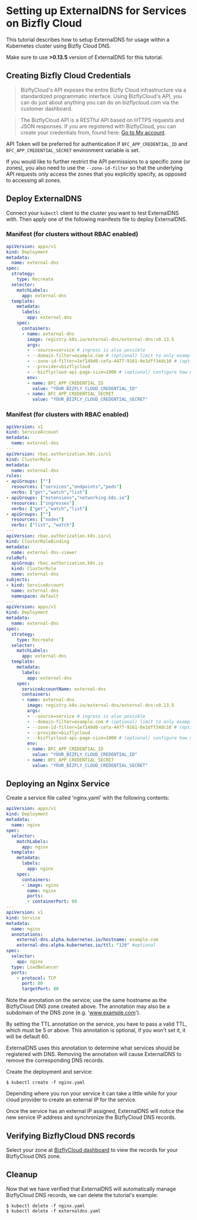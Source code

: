 # Setting up ExternalDNS for Services on Bizfly Cloud

This tutorial describes how to setup ExternalDNS for usage within a Kubernetes cluster using Bizfly Cloud DNS.

Make sure to use **>0.13.5** version of ExternalDNS for this tutorial.

## Creating Bizfly Cloud Credentials

>BizflyCloud's API exposes the entire Bizfly Cloud infrastructure via a standardized programmatic interface. Using BizflyCloud's API, you can do just about anything you can do on bizflycloud.com via the customer dashboard.

>The BizflyCloud API is a RESTful API based on HTTPS requests and JSON responses. If you are registered with BizflyCloud, you can create your credentials from, found here: [Go to My account](https://beta.manage.bizflycloud.vn/account/configuration/credential).

API Token will be preferred for authentication if `BFC_APP_CREDENTIAL_ID` and `BFC_APP_CREDENTIAL_SECRET` environment variable is set.

If you would like to further restrict the API permissions to a specific zone (or zones), you also need to use the `--zone-id-filter` so that the underlying API requests only access the zones that you explicitly specify, as opposed to accessing all zones.

## Deploy ExternalDNS

Connect your `kubectl` client to the cluster you want to test ExternalDNS with.
Then apply one of the following manifests file to deploy ExternalDNS.

### Manifest (for clusters without RBAC enabled)

```yaml
apiVersion: apps/v1
kind: Deployment
metadata:
  name: external-dns
spec:
  strategy:
    type: Recreate
  selector:
    matchLabels:
      app: external-dns
  template:
    metadata:
      labels:
        app: external-dns
    spec:
      containers:
      - name: external-dns
        image: registry.k8s.io/external-dns/external-dns:v0.13.5
        args:
        - --source=service # ingress is also possible
        - --domain-filter=example.com # (optional) limit to only example.com domains; change to match the zone created above.
        - --zone-id-filter=1ef149d0-cefa-4477-9161-0e1dff34dc10 # (optional) limit to a specific zone.
        - --provider=bizflycloud
        - --bizflycloud-api-page-size=1000 # (optional) configure how many DNS records to fetch per request
        env:
        - name: BFC_APP_CREDENTIAL_ID
          value: "YOUR_BIZFLY_CLOUD_CREDENTIAL_ID"
        - name: BFC_APP_CREDENTIAL_SECRET
          value: "YOUR_BIZFLY_CLOUD_CREDENTIAL_SECRET"
```

### Manifest (for clusters with RBAC enabled)

```yaml
apiVersion: v1
kind: ServiceAccount
metadata:
  name: external-dns
---
apiVersion: rbac.authorization.k8s.io/v1
kind: ClusterRole
metadata:
  name: external-dns
rules:
- apiGroups: [""]
  resources: ["services","endpoints","pods"]
  verbs: ["get","watch","list"]
- apiGroups: ["extensions","networking.k8s.io"]
  resources: ["ingresses"]
  verbs: ["get","watch","list"]
- apiGroups: [""]
  resources: ["nodes"]
  verbs: ["list", "watch"]
---
apiVersion: rbac.authorization.k8s.io/v1
kind: ClusterRoleBinding
metadata:
  name: external-dns-viewer
roleRef:
  apiGroup: rbac.authorization.k8s.io
  kind: ClusterRole
  name: external-dns
subjects:
- kind: ServiceAccount
  name: external-dns
  namespace: default
---
apiVersion: apps/v1
kind: Deployment
metadata:
  name: external-dns
spec:
  strategy:
    type: Recreate
  selector:
    matchLabels:
      app: external-dns
  template:
    metadata:
      labels:
        app: external-dns
    spec:
      serviceAccountName: external-dns
      containers:
      - name: external-dns
        image: registry.k8s.io/external-dns/external-dns:v0.13.5
        args:
        - --source=service # ingress is also possible
        - --domain-filter=example.com # (optional) limit to only example.com domains; change to match the zone created above.
        - --zone-id-filter=1ef149d0-cefa-4477-9161-0e1dff34dc10 # (optional) limit to a specific zone.
        - --provider=bizflycloud
        - --bizflycloud-api-page-size=1000 # (optional) configure how many DNS records to fetch per request
        env:
        - name: BFC_APP_CREDENTIAL_ID
          value: "YOUR_BIZFLY_CLOUD_CREDENTIAL_ID"
        - name: BFC_APP_CREDENTIAL_SECRET
          value: "YOUR_BIZFLY_CLOUD_CREDENTIAL_SECRET"
```

## Deploying an Nginx Service

Create a service file called 'nginx.yaml' with the following contents:

```yaml
apiVersion: apps/v1
kind: Deployment
metadata:
  name: nginx
spec:
  selector:
    matchLabels:
      app: nginx
  template:
    metadata:
      labels:
        app: nginx
    spec:
      containers:
      - image: nginx
        name: nginx
        ports:
        - containerPort: 80
---
apiVersion: v1
kind: Service
metadata:
  name: nginx
  annotations:
    external-dns.alpha.kubernetes.io/hostname: example.com
    external-dns.alpha.kubernetes.io/ttl: "120" #optional
spec:
  selector:
    app: nginx
  type: LoadBalancer
  ports:
    - protocol: TCP
      port: 80
      targetPort: 80
```

Note the annotation on the service; use the same hostname as the BizflyCloud DNS zone created above. The annotation may also be a subdomain
of the DNS zone (e.g. 'www.example.com').

By setting the TTL annotation on the service, you have to pass a valid TTL, which must be 5 or above.
This annotation is optional, if you won't set it, it will be default 60.

ExternalDNS uses this annotation to determine what services should be registered with DNS.  Removing the annotation
will cause ExternalDNS to remove the corresponding DNS records.

Create the deployment and service:

```
$ kubectl create -f nginx.yaml
```

Depending where you run your service it can take a little while for your cloud provider to create an external IP for the service.

Once the service has an external IP assigned, ExternalDNS will notice the new service IP address and synchronize
the BizflyCloud DNS records.

## Verifying BizflyCloud DNS records

Select your zone at [BizflyCloud dashboard](https://beta.manage.bizflycloud.vn/dns/) to view the records for your BizflyCloud DNS zone.

## Cleanup

Now that we have verified that ExternalDNS will automatically manage BizflyCloud DNS records, we can delete the tutorial's example:

```
$ kubectl delete -f nginx.yaml
$ kubectl delete -f externaldns.yaml
```
